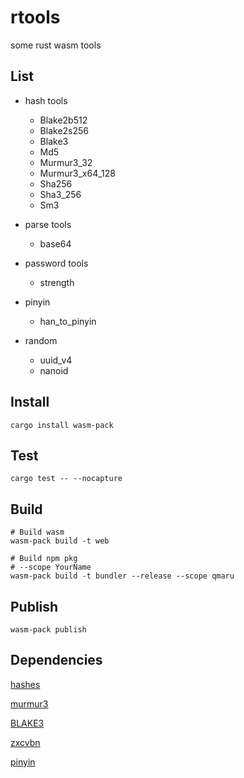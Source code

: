 # rtools

some rust wasm tools

## List

+ hash tools
  + Blake2b512
  + Blake2s256
  + Blake3
  + Md5
  + Murmur3_32
  + Murmur3_x64_128
  + Sha256
  + Sha3_256
  + Sm3

+ parse tools
  + base64

+ password tools
  + strength

+ pinyin
  + han_to_pinyin

+ random
  + uuid_v4
  + nanoid

## Install

```shell
cargo install wasm-pack
```

## Test

```shell
cargo test -- --nocapture
```

## Build

```shell
# Build wasm
wasm-pack build -t web

# Build npm pkg
# --scope YourName
wasm-pack build -t bundler --release --scope qmaru
```

## Publish

```shell
wasm-pack publish
```

## Dependencies

[hashes](https://github.com/RustCrypto/hashes)

[murmur3](https://github.com/stusmall/murmur3)

[BLAKE3](https://github.com/BLAKE3-team/BLAKE3)

[zxcvbn](https://github.com/shssoichiro/zxcvbn-rs)

[pinyin](https://github.com/mozillazg/rust-pinyin)
